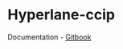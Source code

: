 # Hyperlane-ccip

Documentation - [Gitbook](https://inco-integration.gitbook.io/inco-ciphertext-read-integration/)